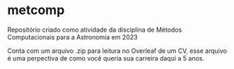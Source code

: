 # metcomp
Repositório criado como atividade da disciplina de Métodos Computacionais para a Astronomia em 2023

Conta com um arquivo .zip para leitura no Overleaf de um CV, esse arquivo é uma perpectiva de como você queria sua carreira daqui a 5 anos.
